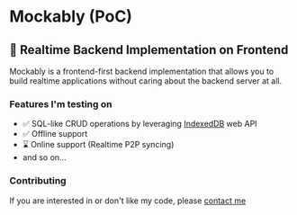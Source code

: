 # Mockably (PoC)

## 🚀 Realtime Backend Implementation on Frontend

Mockably is a frontend-first backend implementation that allows you to build realtime applications without caring about the backend server at all.

### Features I'm testing on

- ✅ SQL-like CRUD operations by leveraging [IndexedDB](https://developer.mozilla.org/ko/docs/Web/API/IndexedDB_API) web API
- ✅ Offline support
- ⌛️ Online support (Realtime P2P syncing)
- and so on...

### Contributing

If you are interested in or don't like my code, please [contact me](mailto:contact@yoonho.dev)
